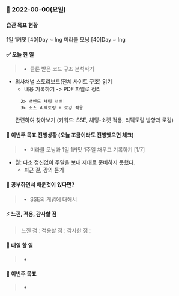 ### 📆 2022-00-00(요일)

#### 습관 목표 현황

1일 1커밋 [40]Day ~ Ing
미라클 모닝 [40]Day ~ Ing

#### ✅ 오늘 한 일

> - 클론 받은 코드 구조 분석하기

- 의사채널 스토리보드(전체 사이트 구조) 읽기
  - 내용 기록하기 -> PDF 파일로 정리
  ```1> 백엔드 SSE 기능 적용
    2> 백엔드 채팅 서버
    3> 소스 리펙토링 + 로깅 적용
  ```
  관련하여 찾아보기 (키워드: SSE, 채팅-소켓 적용, 리펙토링 방향과 로깅)

#### 🐎 이번주 목표 진행상황 (오늘 조금이라도 진행했으면 체크)

> - 미라클 모닝과 1일 1커밋 1주일 채우고 기록하기 [1/7]

- 월: 다소 정신없이 주말을 보내 제대로 준비하지 못했다.
  - 퇴근 길, 강의 듣기

#### 🤔 공부하면서 배운것이 있다면?

> - SSE의 개념에 대해서

#### ⚡ 느낀, 적용, 감사할 점

> 느낀 점 :
> 적용할 점 :
> 감사한 점 :

#### 🚀 내일 할 일

> -

#### 🎯 이번주 목표

> -
